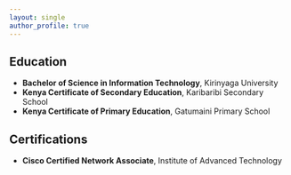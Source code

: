 ```yaml
---
layout: single
author_profile: true
---
```


## Education

- **Bachelor of Science in Information Technology**, Kirinyaga University
- **Kenya Certificate of Secondary Education**, Karibaribi Secondary School
- **Kenya Certificate of Primary Education**, Gatumaini Primary School

## Certifications

- **Cisco Certified Network Associate**, Institute of Advanced Technology
